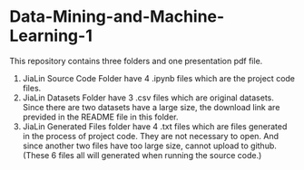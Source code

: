 # Data-Mining-and-Machine-Learning-1

This repository contains three folders and one presentation pdf file.
1. JiaLin Source Code Folder have 4 .ipynb files which are the project code files.
2. JiaLin Datasets Folder have 3 .csv files which are original datasets. Since there are two datasets have a large size, the download link are previded in the README file in this folder.
3. JiaLin Generated Files folder have 4 .txt files which are files generated in the process of project code. They are not necessary to open. And since another two files have too large size, cannot upload to github.(These 6 files all will generated when running the source code.)
